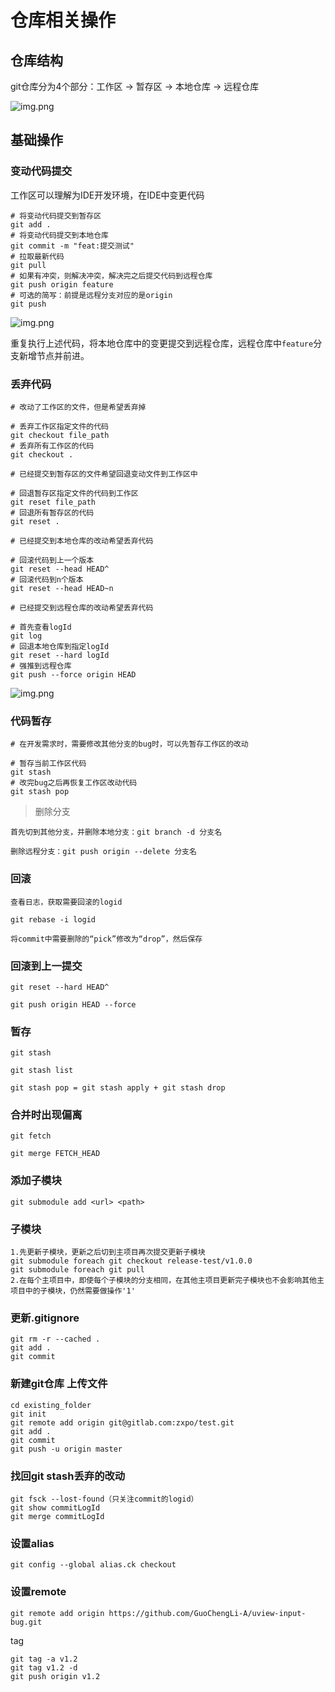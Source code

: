 # 仓库相关操作

## 仓库结构

git仓库分为4个部分：工作区 -> 暂存区 -> 本地仓库 -> 远程仓库

![img.png](/imgs/base/respo-flow.png)

## 基础操作

### 变动代码提交

工作区可以理解为IDE开发环境，在IDE中变更代码

```shell
# 将变动代码提交到暂存区
git add .
# 将变动代码提交到本地仓库
git commit -m "feat:提交测试"
# 拉取最新代码
git pull
# 如果有冲突，则解决冲突，解决完之后提交代码到远程仓库
git push origin feature
# 可选的简写：前提是远程分支对应的是origin
git push
```

![img.png](/imgs/base/git-commit.gif)

重复执行上述代码，将本地仓库中的变更提交到远程仓库，远程仓库中`feature`分支新增节点并前进。

### 丢弃代码

```shell
# 改动了工作区的文件，但是希望丢弃掉

# 丢弃工作区指定文件的代码
git checkout file_path
# 丢弃所有工作区的代码
git checkout .

# 已经提交到暂存区的文件希望回退变动文件到工作区中

# 回退暂存区指定文件的代码到工作区
git reset file_path
# 回退所有暂存区的代码
git reset .

# 已经提交到本地仓库的改动希望丢弃代码

# 回滚代码到上一个版本
git reset --head HEAD^
# 回滚代码到n个版本
git reset --head HEAD~n

# 已经提交到远程仓库的改动希望丢弃代码

# 首先查看logId
git log
# 回退本地仓库到指定logId
git reset --hard logId
# 强推到远程仓库
git push --force origin HEAD
```

![img.png](/imgs/base/git-reset.gif)

### 代码暂存

```shell
# 在开发需求时，需要修改其他分支的bug时，可以先暂存工作区的改动

# 暂存当前工作区代码
git stash
# 改完bug之后再恢复工作区改动代码
git stash pop
```

> 删除分支

```shell
首先切到其他分支，并删除本地分支：git branch -d 分支名

删除远程分支：git push origin --delete 分支名
```

### 回滚

```shell
查看日志，获取需要回滚的logid

git rebase -i logid

将commit中需要删除的“pick”修改为“drop”，然后保存
```

### 回滚到上一提交

```shell
git reset --hard HEAD^

git push origin HEAD --force
```

### 暂存

```shell
git stash

git stash list

git stash pop = git stash apply + git stash drop
```

### 合并时出现偏离

```shell
git fetch

git merge FETCH_HEAD
```

### 添加子模块

```shell
git submodule add <url> <path>
```

### 子模块

```shell
1.先更新子模块，更新之后切到主项目再次提交更新子模块
git submodule foreach git checkout release-test/v1.0.0
git submodule foreach git pull
2.在每个主项目中，即使每个子模块的分支相同，在其他主项目更新完子模块也不会影响其他主项目中的子模块，仍然需要做操作'1'
```

### 更新.gitignore

```shell
git rm -r --cached .
git add .
git commit
```

### 新建git仓库 上传文件

```shell
cd existing_folder
git init
git remote add origin git@gitlab.com:zxpo/test.git
git add .
git commit
git push -u origin master
```

### 找回git stash丢弃的改动

```shell
git fsck --lost-found（只关注commit的logid）
git show commitLogId
git merge commitLogId
```

### 设置alias

```shell
git config --global alias.ck checkout
```

### 设置remote

```shell
git remote add origin https://github.com/GuoChengLi-A/uview-input-bug.git
```


tag

```shell
git tag -a v1.2
git tag v1.2 -d
git push origin v1.2
```
